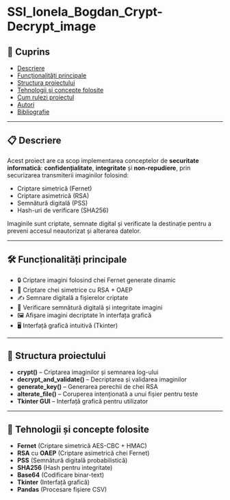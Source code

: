 # SSI_Ionela_Bogdan_Crypt-Decrypt_image

## 📑 Cuprins
- [Descriere](#-descriere)
- [Funcționalități principale](#-funcționalități-principale)
- [Structura proiectului](#-structura-proiectului)
- [Tehnologii și concepte folosite](#-tehnologii-și-concepte-folosite)
- [Cum rulezi proiectul](#-cum-rulezi-proiectul)
- [Autori](#-autori)
- [Bibliografie](#-bibliografie)

---

## 📋 Descriere
Acest proiect are ca scop implementarea conceptelor de **securitate informatică**: **confidențialitate**, **integritate** și **non-repudiere**, prin securizarea transmiterii imaginilor folosind:
- Criptare simetrică (Fernet)
- Criptare asimetrică (RSA)
- Semnătură digitală (PSS)
- Hash-uri de verificare (SHA256)

Imaginile sunt criptate, semnate digital și verificate la destinație pentru a preveni accesul neautorizat și alterarea datelor.

---

## 🛠️ Funcționalități principale
- 🔒 Criptare imagini folosind chei Fernet generate dinamic
- 🔑 Criptare chei simetrice cu RSA + OAEP
- ✍️ Semnare digitală a fișierelor criptate
- 🔎 Verificare semnătură digitală și integritate imagini
- 🖼️ Afișare imagini decriptate în interfața grafică
- 🖥️ Interfață grafică intuitivă (Tkinter)

---

## 📂 Structura proiectului
- **crypt()** – Criptarea imaginilor și semnarea log-ului
- **decrypt_and_validate()** – Decriptarea și validarea imaginilor
- **generate_key()** – Generarea perechii de chei RSA
- **alterate_file()** – Coruperea intenționată a unui fișier pentru teste
- **Tkinter GUI** – Interfață grafică pentru utilizator

---

## 🧩 Tehnologii și concepte folosite
- **Fernet** (Criptare simetrică AES-CBC + HMAC)
- **RSA** cu **OAEP** (Criptare asimetrică chei Fernet)
- **PSS** (Semnătură digitală probabilistică)
- **SHA256** (Hash pentru integritate)
- **Base64** (Codificare binar-text)
- **Tkinter** (Interfață grafică)
- **Pandas** (Procesare fișiere CSV)

